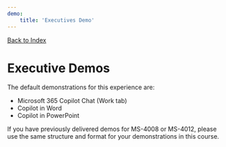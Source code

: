 ```yaml
---
demo:
    title: 'Executives Demo'
---
```


[Back to Index](https://microsoftlearning.github.io/MS-4021-Copilot-Immersion-Experience/)

# Executive  Demos



The default demonstrations for this experience are:

- Microsoft 365 Copilot Chat (Work tab)
- Copilot in Word
- Copilot in PowerPoint

If you have previously delivered demos for MS-4008 or MS-4012, please use the same structure and format for your demonstrations in this course.


